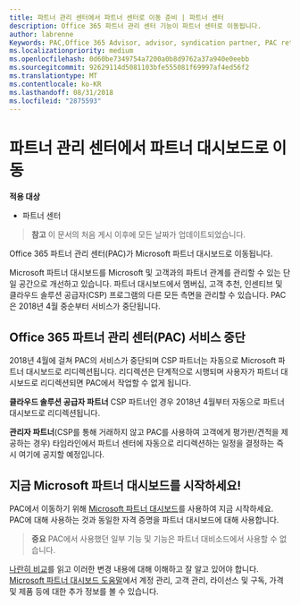 ```yaml
---
title: 파트너 관리 센터에서 파트너 센터로 이동 준비 | 파트너 센터
description: Office 365 파트너 관리 센터 기능이 파트너 센터로 이동됩니다.
author: labrenne
Keywords: PAC,Office 365 Advisor, advisor, syndication partner, PAC retire, PAC retiring
ms.localizationpriority: medium
ms.openlocfilehash: 0d60be7349754a7200a0b8d9762a37a940e0eebb
ms.sourcegitcommit: 92629114d5081103bfe555081f69997af4ed56f2
ms.translationtype: MT
ms.contentlocale: ko-KR
ms.lasthandoff: 08/31/2018
ms.locfileid: "2875593"
---
```

# <a name="partner-admin-center-is-moving-to-the-partner-dashboard"></a>파트너 관리 센터에서 파트너 대시보드로 이동

**적용 대상**

-  파트너 센터

>**참고** 이 문서의 처음 게시 이후에 모든 날짜가 업데이트되었습니다.

Office 365 파트너 관리 센터(PAC)가 Microsoft 파트너 대시보드로 이동됩니다.

Microsoft 파트너 대시보드를 Microsoft 및 고객과의 파트너 관계를 관리할 수 있는 단일 공간으로 개선하고 있습니다. 파트너 대시보드에서 멤버십, 고객 추천, 인센티브 및 클라우드 솔루션 공급자(CSP) 프로그램의 다른 모든 측면을 관리할 수 있습니다. PAC은 2018년 4월 중순부터 서비스가 중단됩니다.

## <a name="the-office-365-partner-admin-center-pac-will-be-retired"></a>Office 365 파트너 관리 센터(PAC) 서비스 중단

2018년 4월에 걸쳐 PAC의 서비스가 중단되며 CSP 파트너는 자동으로 Microsoft 파트너 대시보드로 리디렉션됩니다. 리디렉션은 단계적으로 시행되며 사용자가 파트너 대시보드로 리디렉션되면 PAC에서 작업할 수 없게 됩니다. 

**클라우드 솔루션 공급자 파트너** CSP 파트너인 경우 2018년 4월부터 자동으로 파트너 대시보드로 리디렉션됩니다. 

**관리자 파트너**(CSP를 통해 거래하지 않고 PAC를 사용하여 고객에게 평가판/견적을 제공하는 경우) 타임라인에서 파트너 센터에 자동으로 리디렉션하는 일정을 결정하는 즉시 여기에 공지할 예정입니다. 


## <a name="start-using-the-microsoft-partner-dashboard-now"></a>지금 Microsoft 파트너 대시보드를 시작하세요!

PAC에서 이동하기 위해 [Microsoft 파트너 대시보드](https://partnercenter.microsoft.com/)를 사용하여 지금 시작하세요.  PAC에 대해 사용하는 것과 동일한 자격 증명을 파트너 대시보드에 대해 사용합니다. 

>**중요** PAC에서 사용했던 일부 기능 및 기능은 파트너 대비소드에서 사용할 수 없습니다.

 [나란히 비교](moving-from-pac-to-pc.md)를 읽고 이러한 변경 내용에 대해 이해하고 잘 알고 있어야 합니다.  [Microsoft 파트너 대시보드 도움말](https://partnercenter.microsoft.com/partner/help)에서 계정 관리, 고객 관리, 라이선스 및 구독, 가격 및 제품 등에 대한 추가 정보를 볼 수 있습니다.

 